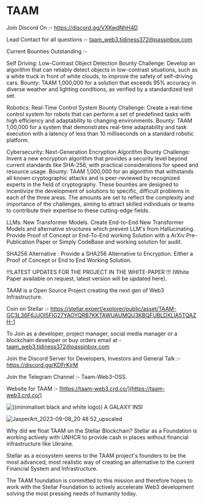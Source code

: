 # TAAM

Join Discord On :- https://discord.gg/VXKwdNhH4D

Lead Contact for all questions :- taam_web3.tidiness372@passinbox.com

Current Bounties Outstanding :- 

Self Driving: Low-Contrast Object Detection Bounty
Challenge: Develop an algorithm that can reliably detect objects in low-contrast situations, such as a white truck in front of white clouds, to improve the safety of self-driving cars.
Bounty: TAAM 1,000,000 for a solution that exceeds 95% accuracy in diverse weather and lighting conditions, as verified by a standardized test set.

Robotics: Real-Time Control System Bounty
Challenge: Create a real-time control system for robots that can perform a set of predefined tasks with high efficiency and adaptability to changing environments.
Bounty: TAAM 1,00,000 for a system that demonstrates real-time adaptability and task execution with a latency of less than 10 milliseconds on a standard robotic platform.

Cybersecurity: Next-Generation Encryption Algorithm Bounty
Challenge: Invent a new encryption algorithm that provides a security level beyond current standards like SHA-256, with practical considerations for speed and resource usage.
Bounty: TAAM 1,000,000 for an algorithm that withstands all known cryptographic attacks and is peer-reviewed by recognized experts in the field of cryptography.
These bounties are designed to incentivize the development of solutions to specific, difficult problems in each of the three areas. The amounts are set to reflect the complexity and importance of the challenges, aiming to attract skilled individuals or teams to contribute their expertise to these cutting-edge fields.

LLMs: New Transformer Models. Create End-to-End New Transformer Models and alternative structures which prevent LLM's from Hallucinating. Provide Proof of Concept or End-To-End working Solution with a ArXiv Pre-Publication Paper or Simply CodeBase and working solution for audit. 

SHA256 Alternative : Provide a SHA256 Alternative to Encryption. Either a Proof of Concept or End to End Working Solution. 

!!!LATEST UPDATES FOR THE PROJECT IN THE WHITE-PAPER !!! (White Paper available on request, latest version will be updated here). 

TAAM is a Open Source Project creating the next gen of Web3 Infrastructure. 

Coin on Stellar :- https://stellar.expert/explorer/public/asset/TAAM-GC3L36F6JJOI5FIG27YAOYQRB7KKTAWUAUMQU3KBQFUBLDXLIA5TQAZH-1

To Join as a developer, project manager, social media manager or a blockchain developer or buy orders email at - taam_web3.tidiness372@passinbox.com

Join the Discord Server for Developers, Investors and General Talk :- https://discord.gg/KDFrKjrM

Join the Telegram Channel :- Taam-Web3-OSS. 

Website for TAAM :- [https://taam-web3.crd.co/](https://taam-web3.crd.co/)

![((minimaliset black and white logo)) A GALAXY INSI](https://github.com/Ibrahim-Mukherjee/TAAM/assets/35773504/f94109b1-5574-4d32-8ce4-88d3c2ec3524)

![JasperArt_2023-09-08_20 48 52_upscaled](https://github.com/Ibrahim-Mukherjee/TAAM/assets/35773504/1a416771-c4a7-4bc0-8338-df4c3b3fe386)

Why did we float TAAM on the Stellar Blockchain? Stellar as a Foundation is working actively with UNHCR to provide cash in places without financial infrastructure like Ukraine.

Stellar as a ecosystem seems to the TAAM project's founders to be the most advanced, most realistic way of creating an alternative to the current Financial System and Infrastructure.

The TAAM foundation is committed to this mission and therefore hopes to work with the Stellar Foundation to actively accelerate Web3 development solving the most pressing needs of humanity today.
